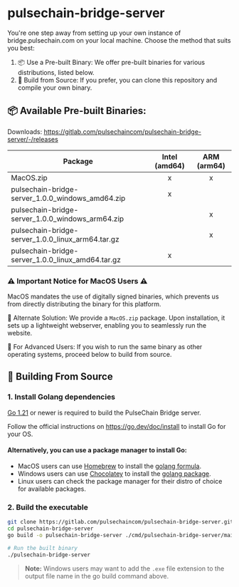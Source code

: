 # pulsechain-bridge-server

You're one step away from setting up your own instance of bridge.pulsechain.com on your local machine. Choose the method that suits you best:

1. 📦 Use a Pre-built Binary: We offer pre-built binaries for various distributions, listed below.
2. 🔧 Build from Source: If you prefer, you can clone this repository and compile your own binary.

## 📦 Available Pre-built Binaries:
Downloads: https://gitlab.com/pulsechaincom/pulsechain-bridge-server/-/releases

| Package                                           | Intel (amd64) | ARM (arm64) |
|---------------------------------------------------|:-------------:|:-----------:|
| MacOS.zip                                         |       x       |      x      |
| pulsechain-bridge-server_1.0.0_windows_amd64.zip  |       x       |             |
| pulsechain-bridge-server_1.0.0_windows_arm64.zip  |               |      x      |
| pulsechain-bridge-server_1.0.0_linux_arm64.tar.gz |               |      x      |
| pulsechain-bridge-server_1.0.0_linux_amd64.tar.gz |       x       |             |

### ⚠️ Important Notice for MacOS Users ⚠️
MacOS mandates the use of digitally signed binaries, which prevents us from directly distributing the binary for this platform.

🔹 Alternate Solution: We provide a `MacOS.zip` package. Upon installation, it sets up a lightweight webserver, enabling you to seamlessly run the website.

🔹 For Advanced Users: If you wish to run the same binary as other operating systems, proceed below to build from source.

## 🔧 Building From Source 

### 1. Install Golang dependencies
[Go 1.21](https://go.dev/doc/install) or newer is required to build the PulseChain Bridge server.

Follow the official instructions on https://go.dev/doc/install to install Go for your OS.

#### Alternatively, you can use a package manager to install Go:
- MacOS users can use [Homebrew](https://brew.sh/) to install the [golang formula](https://formulae.brew.sh/formula/go).
- Windows users can use [Chocolatey](https://community.chocolatey.org/) to install the [golang package](https://community.chocolatey.org/packages/golang).
- Linux users can check the package manager for their distro of choice for available packages.

### 2. Build the executable
```bash
git clone https://gitlab.com/pulsechaincom/pulsechain-bridge-server.git
cd pulsechain-bridge-server
go build -o pulsechain-bridge-server ./cmd/pulsechain-bridge-server/main.go

# Run the built binary
./pulsechain-bridge-server
```
> **Note:** Windows users may want to add the `.exe` file extension to the output file name in the go build command above.
